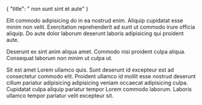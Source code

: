 {
  "title": " non sunt sint et aute"
}

Elit commodo adipisicing do in ea nostrud enim. Aliquip cupidatat esse minim non velit. Exercitation reprehenderit ad sunt ut commodo irure officia aliquip. Do aute dolor laborum deserunt laboris adipisicing qui proident aute.

Deserunt ex sint anim aliqua amet. Commodo nisi proident culpa aliqua. Consequat laborum non minim ut culpa ut.

Sit est amet Lorem ullamco quis. Sunt deserunt id excepteur est ad consectetur commodo elit. Proident ullamco id mollit esse nostrud deserunt cillum pariatur adipisicing adipisicing veniam occaecat adipisicing culpa. Cupidatat culpa aliquip pariatur tempor Lorem commodo laborum. Laboris ullamco tempor pariatur velit excepteur sit.